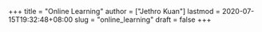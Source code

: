 +++
title = "Online Learning"
author = ["Jethro Kuan"]
lastmod = 2020-07-15T19:32:48+08:00
slug = "online_learning"
draft = false
+++
